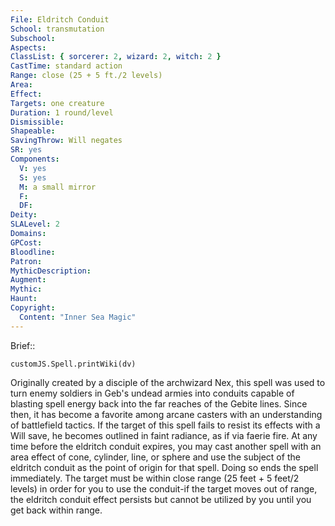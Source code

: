 ```yaml
---
File: Eldritch Conduit
School: transmutation
Subschool: 
Aspects: 
ClassList: { sorcerer: 2, wizard: 2, witch: 2 }
CastTime: standard action
Range: close (25 + 5 ft./2 levels)
Area: 
Effect: 
Targets: one creature
Duration: 1 round/level
Dismissible: 
Shapeable: 
SavingThrow: Will negates
SR: yes
Components:
  V: yes
  S: yes
  M: a small mirror
  F: 
  DF: 
Deity: 
SLALevel: 2
Domains: 
GPCost: 
Bloodline: 
Patron: 
MythicDescription: 
Augment: 
Mythic: 
Haunt: 
Copyright:
  Content: "Inner Sea Magic"
---
```

Brief:: 

```dataviewjs
customJS.Spell.printWiki(dv)
```

Originally created by a disciple of the archwizard Nex, this spell was used to turn enemy soldiers in Geb's undead armies into conduits capable of blasting spell energy back into the far reaches of the Gebite lines. Since then, it has become a favorite among arcane casters with an understanding of battlefield tactics.  If the target of this spell fails to resist its effects with a Will save, he becomes outlined in faint radiance, as if via faerie fire. At any time before the eldritch conduit expires, you may cast another spell with an area effect of cone, cylinder, line, or sphere and use the subject of the eldritch conduit as the point of origin for that spell. Doing so ends the spell immediately. The target must be within close range (25 feet + 5 feet/2 levels) in order for you to use the conduit-if the target moves out of range, the eldritch conduit effect persists but cannot be utilized by you until you get back within range.
